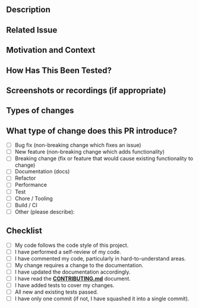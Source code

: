 <!--- Provide a general summary of your changes in the Title above -->

## Description

<!--- Describe your changes in detail. Include: What, Why, How, Scope, Out-of-scope, Follow-ups. -->

## Related Issue

<!--- This project only accepts pull requests related to open issues -->
<!--- If suggesting a new feature or change, please discuss it in an issue first -->
<!--- If fixing a bug, there should be an issue describing it with steps to reproduce -->
<!--- Link the issue using keywords so GitHub auto-closes on merge: Closes #123 / Fixes #123. -->
<!--- For non-closing references, prefer: Relates to #123. -->

## Motivation and Context

<!--- Why is this change required? What problem does it solve? Link to any RFC/ADR. -->

## How Has This Been Tested?

<!--- Describe test approach, env, and impact on other areas. Include commands and artifacts. -->
<!--- Examples (adapt for your change): -->
<!---  - Unit: make test -->
<!---  - E2E (Playwright): make e2e (include trace/video if failing) -->
<!---  - Mutation: make test-mutation (runs inside Docker; no extra CI deps needed) -->
<!---  - Load/Perf: make k6; Memory: make memlab -->
<!---  - Mocks: Mockoon collection name, port, Docker service used -->

## Screenshots or recordings (if appropriate)

## Types of changes

## What type of change does this PR introduce?

<!--- Put an `x` in all the boxes that apply: -->

- [ ] Bug fix (non-breaking change which fixes an issue)
- [ ] New feature (non-breaking change which adds functionality)
- [ ] Breaking change (fix or feature that would cause existing functionality to change)
- [ ] Documentation (docs)
- [ ] Refactor
- [ ] Performance
- [ ] Test
- [ ] Chore / Tooling
- [ ] Build / CI
- [ ] Other (please describe):

## Checklist

<!--- Go over the points below and put an `x` in all boxes that apply. -->
<!--- If you're unsure about any of these, don't hesitate to ask. We're here to help! -->

- [ ] My code follows the code style of this project.
- [ ] I have performed a self-review of my code.
- [ ] I have commented my code, particularly in hard-to-understand areas.
- [ ] My change requires a change to the documentation.
- [ ] I have updated the documentation accordingly.
- [ ] I have read the [**CONTRIBUTING.md**](https://github.com/VilnaCRM-Org/crm/blob/main/CONTRIBUTING.md) document.
- [ ] I have added tests to cover my changes.
- [ ] All new and existing tests passed.
- [ ] I have only one commit (if not, I have squashed it into a single commit).
